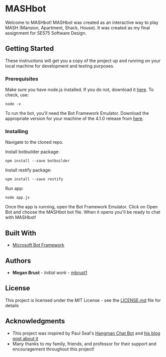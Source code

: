 # MASHbot

Welcome to MASHbot! MASHbot was created as an interactive way to play MASH (Mansion, Apartment, Shack, House). It was created as my final assignment for SE575 Software Design.

## Getting Started

These instructions will get you a copy of the project up and running on your local machine for development and testing purposes.

### Prerequisites

Make sure you have node.js installed. If you do not, download it [here](https://nodejs.org/en/). To check, use:

```
node -v
```
To run the bot, you'll need the Bot Framework Emulator. Download the appropriate version for your machine of the 4.1.0 release from [here](https://github.com/Microsoft/BotFramework-Emulator/releases).

### Installing
Navigate to the cloned repo.

Install botbuilder package:

```
npm install --save botbuilder
```

Install restify package:

```
npm install --save restify
```

Run app:
```
node app.js
```
Once the app is running, open the Bot Framework Emulator. Click on Open Bot and choose the MASHbot bot file. When it opens you'll be ready to chat with MASHbot!
<!---## Running the tests

Explain how to run the automated tests for this system

### Break down into end to end tests

Explain what these tests test and why

```
Give an example
```

### And coding style tests

Explain what these tests test and why

```
Give an example
```
--->

## Built With

* [Microsoft Bot Framework](https://dev.botframework.com/)

## Authors

* **Megan Brust** - *Initial work* - [mbrust1](https://github.com/mbrust1)

## License

This project is licensed under the MIT License - see the [LICENSE.md](https://github.com/mbrust1/MASHbot/blob/master/LICENSE.md) file for details

## Acknowledgments

* This project was inspired by Paul Seal's [Hangman Chat Bot](https://github.com/prjseal/NodeJsChatBot) and [his blog post about it](https://codeshare.co.uk/blog/how-to-create-a-hangman-chat-bot-game-in-nodejs-using-microsoft-bot-framework/)
* Many thanks to my family, friends, and professor for their support and encouragement throughout this project!
